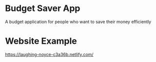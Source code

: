 # Budget Saver App
A budget application for people who want to save their money efficiently

# Website Example
https://laughing-noyce-c3a36b.netlify.com/
